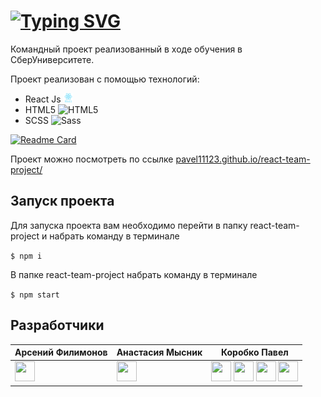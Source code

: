 # [![Typing SVG](https://readme-typing-svg.herokuapp.com?color=%2336BCF7&lines=React+Team+Project)](https://pavel11123.github.io/react-team-project/) 

Командный проект реализованный в ходе обучения в СберУниверситете.

Проект реализован с помощью технологий:
- React Js <img src="https://github.com/devicons/devicon/blob/master/icons/react/react-original-wordmark.svg" title="React" alt="React" width="15" height="15" alt="React"/>
- HTML5 <img src="https://raw.githubusercontent.com/danielcranney/readme-generator/main/public/icons/skills/html5-colored.svg" width="15" height="15" alt="HTML5" />
- SCSS <img src="https://raw.githubusercontent.com/danielcranney/readme-generator/main/public/icons/skills/sass-colored.svg" width="15" height="15" alt="Sass" />

[![Readme Card](https://github-readme-stats.vercel.app/api/pin/?username=pavel11123&repo=react-team-project)](https://pavel11123.github.io/react-team-project/)


Проект можно посмотреть по ссылке
<a href="https://pavel11123.github.io/react-team-project/" target="_blank" rel="noreferrer">pavel11123.github.io/react-team-project/</a>

## Запуск проекта

Для запуска проекта вам необходимо перейти в папку react-team-project и набрать команду в терминале

`$ npm i`

В папке react-team-project набрать команду в терминале

`$ npm start`

## Разработчики


| Арсений Филимонов | Анастасия Мысник | Коробко Павел |
| --------- | ---------|---------|
| <a href="https://github.com/Rastyapaa" target="_blank" rel="noreferrer"><img src="https://raw.githubusercontent.com/danielcranney/readme-generator/main/public/icons/socials/github.svg" width="32" height="32" /></a> | <a href="https://github.com/AnastasVM" target="_blank" rel="noreferrer"><img src="https://raw.githubusercontent.com/danielcranney/readme-generator/main/public/icons/socials/github.svg" width="32" height="32" /></a> |<a href="https://www.github.com/pavel11123" target="_blank" rel="noreferrer"><img src="https://raw.githubusercontent.com/danielcranney/readme-generator/main/public/icons/socials/github.svg" width="32" height="32" /></a> <a href="http://www.instagram.com/korobko433" target="_blank" rel="noreferrer"><img src="https://raw.githubusercontent.com/danielcranney/readme-generator/main/public/icons/socials/instagram.svg" width="32" height="32" /></a> <a href="https://vk.com/korobkopavel" target="_blank" rel="noreferrer"><img src="https://free-png.ru/wp-content/uploads/2022/02/free-png.ru-307.png" width="32" height="32" /></a> <a href="https://t.me/Pavelkorobko" target="_blank" rel="noreferrer"><img src="https://cdn-icons-png.flaticon.com/512/2111/2111646.png" width="32" height="32" /></a> |

